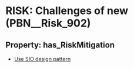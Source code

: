 # RISK: __Challenges of new__ (PBN__Risk_902)

## Property: has_RiskMitigation

* [Use SIO design pattern](PBN__RiskMitigation_1244)

